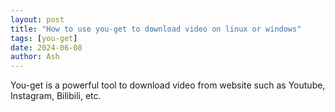 ```yaml
---
layout: post
title: "How to use you-get to download video on linux or windows"
tags: [you-get]
date: 2024-06-08
author: Ash
---
```

You-get is a powerful tool to download video from website such as Youtube, Instagram, Bilibili, etc. 
